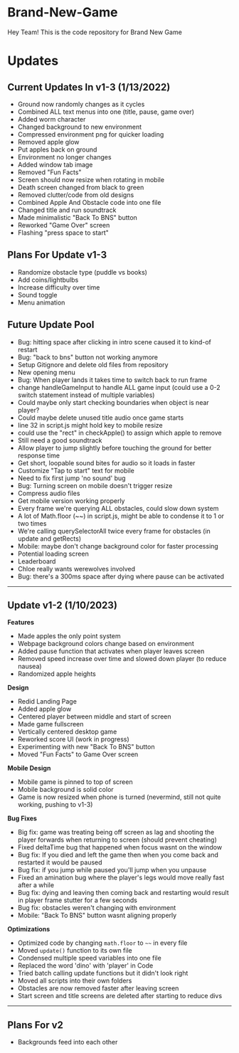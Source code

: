 ﻿# Brand-New-Game
Hey Team! This is the code repository for Brand New Game

# Updates

## Current Updates In v1-3 (1/13/2022)
- Ground now randomly changes as it cycles
- Combined ALL text menus into one (title, pause, game over)
- Added worm character
- Changed background to new environment
- Compressed environment png for quicker loading
- Removed apple glow
- Put apples back on ground
- Environment no longer changes
- Added window tab image
- Removed "Fun Facts"
- Screen should now resize when rotating in mobile
- Death screen changed from black to green
- Removed clutter/code from old designs
- Combined Apple And Obstacle code into one file
- Changed title and run soundtrack
- Made minimalistic "Back To BNS" button
- Reworked "Game Over" screen
- Flashing "press space to start"


## Plans For Update v1-3
- Randomize obstacle type (puddle vs books)
- Add coins/lightbulbs
- Increase difficulty over time
- Sound toggle
- Menu animation


## Future Update Pool
- Bug: hitting space after clicking in intro scene caused it to kind-of restart
- Bug: "back to bns" button not working anymore
- Setup Gitignore and delete old files from repository
- New opening menu
- Bug: When player lands it takes time to switch back to run frame
- change handleGameInput to handle ALL game input (could use a 0-2 switch statement instead of multiple variables)
- Could maybe only start checking boundaries when object is near player?
- Could maybe delete unused title audio once game starts
- line 32 in script.js might hold key to mobile resize
- could use the "rect" in checkApple() to assign which apple to remove
- Still need a good soundtrack
- Allow player to jump slightly before touching the ground for better response time
- Get short, loopable sound bites for audio so it loads in faster
- Customize "Tap to start" text for mobile
- Need to fix first jump 'no sound' bug
- Bug: Turning screen on mobile doesn't trigger resize
- Compress audio files
- Get mobile version working properly
- Every frame we're querying ALL obstacles, could slow down system
- A lot of Math.floor (~~) in script.js, might be able to condense it to 1 or two times
- We're calling querySelectorAll twice every frame for obstacles (in update and getRects)
- Mobile: maybe don't change background color for faster processing
- Potential loading screen
- Leaderboard
- Chloe really wants werewolves involved
- Bug: there's a 300ms space after dying where pause can be activated

---

## Update v1-2 (1/10/2023)
**Features**
- Made apples the only point system
- Webpage background colors change based on environment
- Added pause function that activates when player leaves screen
- Removed speed increase over time and slowed down player (to reduce nausea)
- Randomized apple heights

**Design**
- Redid Landing Page
- Added apple glow
- Centered player between middle and start of screen
- Made game fullscreen
- Vertically centered desktop game
- Reworked score UI (work in progress)
- Experimenting with new "Back To BNS" button
- Moved "Fun Facts" to Game Over screen

**Mobile Design**
- Mobile game is pinned to top of screen
- Mobile background is solid color
- Game is now resized when phone is turned (nevermind, still not quite working, pushing to v1-3)

**Bug Fixes**
- Big fix: game was treating being off screen as lag and shooting the player forwards when returning to screen (should prevent cheating)
- Fixed deltaTime bug that happened when focus wasnt on the window
- Bug fix: If you died and left the game then when you come back and restarted it would be paused
- Bug fix: if you jump while paused you'll jump when you unpause
- Fixed an amination bug where the player's legs would move really fast after a while
- Bug fix: dying and leaving then coming back and restarting would result in player frame stutter for a few seconds
- Bug fix: obstacles weren't changing with environment
- Mobile: "Back To BNS" button wasnt aligning properly

**Optimizations**
- Optimized code by changing `math.floor` to `~~` in every file
- Moved `update()` function to its own file 
- Condensed multiple speed variables into one file
- Replaced the word 'dino' with 'player' in Code
- Tried batch calling update functions but it didn't look right
- Moved all scripts into their own folders
- Obstacles are now removed faster after leaving screen
- Start screen and title screens are deleted after starting to reduce divs

---

## Plans For v2

- Backgrounds feed into each other